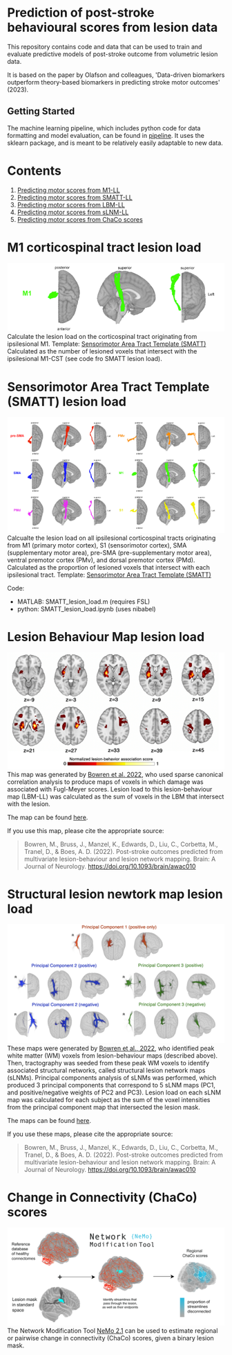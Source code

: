 
# Prediction of post-stroke behavioural scores from lesion data
This repository contains code and data that can be used to train and evaluate predictive models of post-stroke outcome from volumetric lesion 
data. 

It is based on the paper by Olafson and colleagues, 'Data-driven biomarkers outperform theory-based biomarkers in predicting stroke motor 
outcomes' (2023).




## Getting Started
The machine learning pipeline, which includes python code for data formatting and model evaluation, can be found in [pipeline](pipeline). It uses 
the sklearn package, and is meant to be relatively easily adaptable to new data.

# Contents

1. [Predicting motor scores from M1-LL](#m1-corticospinal-tract-lesion-load)
2. [Predicting motor scores from SMATT-LL](#sensorimotor-area-tract-template-smatt-lesion-load)
3. [Predicting motor scores from LBM-LL](#lesion-behaviour-map-lesion-load) 
4. [Predicting motor scores from sLNM-LL](#structural-lesion-newtork-map-lesion-load)
5. [Predicting motor scores from ChaCo scores](#change-in-connectivity-chaco-scores)

# M1 corticospinal tract lesion load
![M1_pic](figures/M1.png)
Calculate the lesion load on the corticospinal tract originating from ipsilesional M1. 
Template: [Sensorimotor Area Tract Template (SMATT)](http://lrnlab.org/)
Calculated as the number of lesioned voxels that intersect with the ipsilesional M1-CST (see code fro SMATT lesion load).

# Sensorimotor Area Tract Template (SMATT) lesion load
![SMATT_pic](figures/all_SMATT_stacked.png)
Calcualte the lesion load on all ipsilesional corticospinal tracts originating from M1 (primary motor cortex), S1 (sensorimotor cortex), SMA (supplementary motor area), pre-SMA (pre-supplementary motor area), ventral premotor cortex (PMv), and dorsal premotor cortex (PMd).
Calculated as the proportion of lesioned voxels that intersect with each ipsilesional tract.
Template: [Sensorimotor Area Tract Template (SMATT)](http://lrnlab.org/) 

Code:

- MATLAB: SMATT_lesion_load.m (requires FSL)
- python: SMATT_lesion_load.ipynb (uses nibabel)

# Lesion Behaviour Map lesion load
![LBM_pic](figures/lbm.png)
This map was generated by [Bowren et al. 2022](https://pubmed.ncbi.nlm.nih.gov/35025994/), who used sparse canonical correlation 
analysis to produce maps of voxels in which damage was associated with Fugl-Meyer scores. Lesion load to this lesion-behaviour map (LBM-LL) was calculated as the sum of voxels 
in the LBM that intersect with the lesion. 

The map can be found [here](pipeline/extras/).

If you use this map, please cite the appropriate source:
> Bowren, M., Bruss, J., Manzel, K., Edwards, D., Liu, C., Corbetta, M., Tranel, D., & Boes, A. D. (2022). Post-stroke outcomes 
predicted from multivariate lesion-behaviour and lesion network mapping. Brain: A Journal of Neurology. 
https://doi.org/10.1093/brain/awac010

# Structural lesion newtork map lesion load
![slnm_pic](figures/slnm.png)
These maps were generated by [Bowren et al., 2022](https://pubmed.ncbi.nlm.nih.gov/35025994/), who identified peak white matter (WM) voxels from 
lesion-behaviour maps (described above). Then, tractography was seeded from these peak WM voxels to identify associated structural networks, called structural lesion network maps (sLNMs). Principal 
components analysis of sLNMs was performed, which produced 3 principal components that correspond to 5 sLNM maps (PC1, and positive/negative 
weights of PC2 and PC3). Lesion load on each sLNM map was calculated for each subject as the sum of the voxel intensities from the principal 
component map that intersected the lesion mask.

The maps can be found [here](pipeline/extras/).

If you use these maps, please cite the appropriate source:
> Bowren, M., Bruss, J., Manzel, K., Edwards, D., Liu, C., Corbetta, M., Tranel, D., & Boes, A. D. (2022). Post-stroke outcomes
predicted from multivariate lesion-behaviour and lesion network mapping. Brain: A Journal of Neurology.
https://doi.org/10.1093/brain/awac010

# Change in Connectivity (ChaCo) scores
![nemo_pic](figures/chaco-git.png)
The Network Modification Tool [NeMo 2.1](https://kuceyeski-wcm-web.s3.us-east-1.amazonaws.com/upload.html) can be used to estimate regional or pairwise change in connectivity (ChaCo) scores, given a binary lesion mask.
